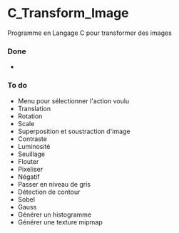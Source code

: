 # C_Transform_Image
Programme en Langage C pour transformer des images

### Done
-

### To do
- Menu pour sélectionner l'action voulu
- Translation
- Rotation
- Scale
- Superposition et soustraction d'image
- Contraste
- Luminosité
- Seuillage
- Flouter
- Pixeliser
- Négatif
- Passer en niveau de gris
- Détection de contour
- Sobel
- Gauss
- Générer un histogramme
- Générer une texture mipmap
